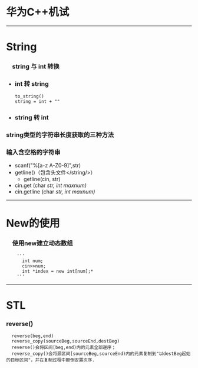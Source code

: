 # 华为C++机试
----------------------
# String
### &emsp;string 与 int 转换  
- ### int 转 string
      to_string()
      string = int + ""
- ### string 转 int
### string类型的字符串长度获取的三种方法
### 输入含空格的字符串
  - scanf("%[a-z A-Z0-9]",str)  
  - getline()（包含头文件</string/>）
      - getline(cin, str)
  - cin.get (char *str, int maxnum)*
  - cin.getline (char *str, int maxnum)*
-------------------
# New的使用
### &emsp;使用new建立动态数组
        '''
          int num;
          cin>>num;
          int *index = new int[num];*
        '''
------------------
# STL
### reverse()
      reverse(beg,end)
      reverse_copy(sourceBeg,sourceEnd,destBeg)
      reverse()会将区间[beg,end)内的元素全部逆序；
      reverse_copy()会将源区间[sourceBeg,sourceEnd)内的元素复制到"以destBeg起始的目标区间"，并在复制过程中颠倒安置次序.
